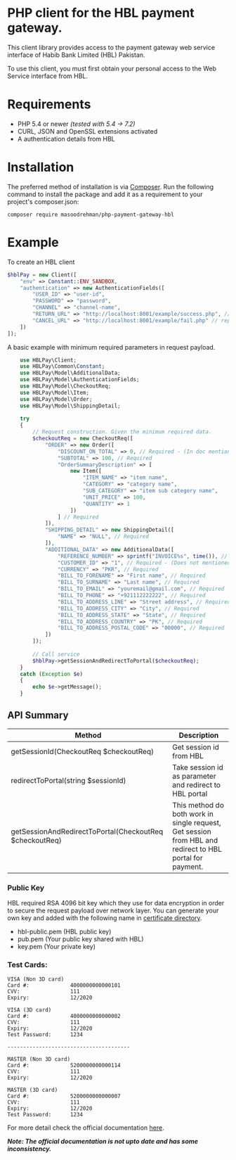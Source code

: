 # PHP client for the HBL payment gateway.

This client library provides access to the payment gateway web service interface of Habib Bank Limited (HBL) Pakistan.

To use this client, you must first obtain your personal access to the Web Service interface from HBL.

# Requirements

* PHP 5.4 or newer _(tested with 5.4 -> 7.2)_
* CURL, JSON and OpenSSL extensions activated
* A authentication details from HBL

# Installation

The preferred method of installation is via [Composer](https://getcomposer.org/). Run the following command to install the package and add it as a requirement to your project's composer.json:

```
composer require masoodrehman/php-payment-gateway-hbl
```

# Example

To create an HBL client

```php
$hblPay = new Client([
    "env" => Constant::ENV_SANDBOX,
    "authentication" => new AuthenticationFields([
        "USER_ID" => "user-id",
        "PASSWORD" => "password",
        "CHANNEL" => "channel-name",
        "RETURN_URL" => "http://localhost:8001/example/success.php", // replace with your own
        "CANCEL_URL" => "http://localhost:8001/example/fail.php" // replace with your own
    ])
]);
```

A basic example with minimum required parameters in request payload.

```php
    use HBLPay\Client;
    use HBLPay\Common\Constant;
    use HBLPay\Model\AdditionalData;
    use HBLPay\Model\AuthenticationFields;
    use HBLPay\Model\CheckoutReq;
    use HBLPay\Model\Item;
    use HBLPay\Model\Order;
    use HBLPay\Model\ShippingDetail;
    
    try
    {
        // Request construction. Given the minimum required data.
        $checkoutReq = new CheckoutReq([
            "ORDER" => new Order([
                "DISCOUNT_ON_TOTAL" => 0, // Required - (In doc mentioned Optional)
                "SUBTOTAL" => 100, // Required
                "OrderSummaryDescription" => [
                    new Item([
                        "ITEM_NAME" => "item name",
                        "CATEGORY" => "category name",
                        "SUB_CATEGORY" => "item sub category name",
                        "UNIT_PRICE" => 100,
                        "QUANTITY" => 1
                    ])
                ] // Required
            ]),
            "SHIPPING_DETAIL" => new ShippingDetail([
                "NAME" => "NULL", // Required
            ]),
            "ADDITIONAL_DATA" => new AdditionalData([
                "REFERENCE_NUMBER" => sprintf("INVOICE%s", time()), // Required
                "CUSTOMER_ID" => "1", // Required - (Does not mentioned in document)
                "CURRENCY" => "PKR", // Required
                "BILL_TO_FORENAME" => "First name", // Required
                "BILL_TO_SURNAME" => "Last name", // Required
                "BILL_TO_EMAIL" => "youremail@gmail.com", // Required
                "BILL_TO_PHONE" => "+921112222222", // Required
                "BILL_TO_ADDRESS_LINE" => "Street address", // Required
                "BILL_TO_ADDRESS_CITY" => "City", // Required
                "BILL_TO_ADDRESS_STATE" => "State", // Required
                "BILL_TO_ADDRESS_COUNTRY" => "PK", // Required
                "BILL_TO_ADDRESS_POSTAL_CODE" => "00000", // Required
            ])
        ]);
    
        // Call service
        $hblPay->getSessionAndRedirectToPortal($checkoutReq);
    }
    catch (Exception $e)
    {
        echo $e->getMessage();
    }
```

## API Summary 

Method                                                  | Description
------------------------------------------------------- | ----------------------------------------------
getSessionId(CheckoutReq $checkoutReq)                  | Get session id from HBL
redirectToPortal(string $sessionId)                     | Take session id as parameter and redirect to HBL portal
getSessionAndRedirectToPortal(CheckoutReq $checkoutReq) | This method do both work in single request, Get session from HBL and redirect to HBL portal for payment.

### Public Key

HBL required RSA 4096 bit key which they use for data encryption in order to secure the
request payload over network layer. You can generate your own key and added with the following name in [certificate directory](src/HBLPay/Certificates).

- hbl-public.pem (HBL public key)
- pub.pem (Your public key shared with HBL)
- key.pem (Your private key)


### Test Cards:
```
VISA (Non 3D card)
Card #:             4000000000000101
CVV:                111     
Expiry:             12/2020

VISA (3D card)
Card #:             4000000000000002
CVV:                111
Expiry:             12/2020
Test Password:      1234

---------------------------------------

MASTER (Non 3D card)
Card #:             5200000000000114
CVV:                111
Expiry:             12/2020
 
MASTER (3D card)
Card #:             5200000000000007
CVV:                111
Expiry:             12/2020
Test Password:      1234

```


For more detail check the official documentation [here](docs/HBLPay-Integration-Guide-V1.1.pdf).
 
**_Note: The official documentation is not upto date and has some inconsistency._**